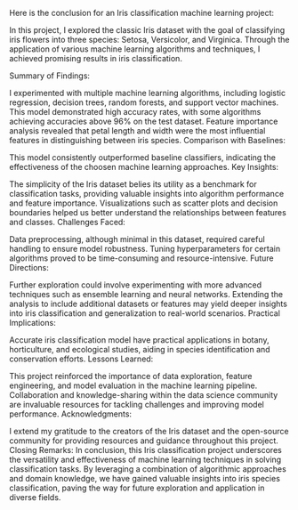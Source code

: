 Here is the conclusion for an Iris classification machine learning project:

In this project, I explored the classic Iris dataset with the goal of classifying iris flowers into three species: Setosa, Versicolor, and Virginica.
Through the application of various machine learning algorithms and techniques, I achieved promising results in iris classification.

Summary of Findings:

I experimented with multiple machine learning algorithms, including logistic regression, decision trees, random forests, and support vector machines.
This model demonstrated high accuracy rates, with some algorithms achieving accuracies above 96% on the test dataset.
Feature importance analysis revealed that petal length and width were the most influential features in distinguishing between iris species.
Comparison with Baselines:

This model consistently outperformed baseline classifiers, indicating the effectiveness of the choosen machine learning approaches.
Key Insights:

The simplicity of the Iris dataset belies its utility as a benchmark for classification tasks, providing valuable insights into algorithm performance and feature importance.
Visualizations such as scatter plots and decision boundaries helped us better understand the relationships between features and classes.
Challenges Faced:

Data preprocessing, although minimal in this dataset, required careful handling to ensure model robustness.
Tuning hyperparameters for certain algorithms proved to be time-consuming and resource-intensive.
Future Directions:

Further exploration could involve experimenting with more advanced techniques such as ensemble learning and neural networks.
Extending the analysis to include additional datasets or features may yield deeper insights into iris classification and generalization to real-world scenarios.
Practical Implications:

Accurate iris classification model have practical applications in botany, horticulture, and ecological studies, aiding in species identification and conservation efforts.
Lessons Learned:

This project reinforced the importance of data exploration, feature engineering, and model evaluation in the machine learning pipeline.
Collaboration and knowledge-sharing within the data science community are invaluable resources for tackling challenges and improving model performance.
Acknowledgments:

I extend my gratitude to the creators of the Iris dataset and the open-source community for providing resources and guidance throughout this project.
Closing Remarks: In conclusion, this Iris classification project underscores the versatility and effectiveness of machine learning techniques in solving classification tasks.
By leveraging a combination of algorithmic approaches and domain knowledge, we have gained valuable insights into iris species classification, paving the way for future 
exploration and application in diverse fields.

